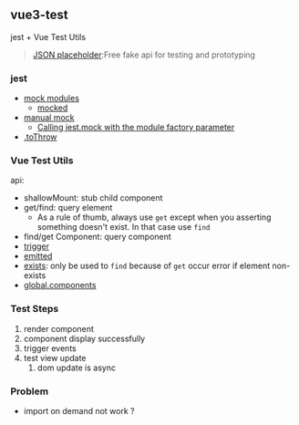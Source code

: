 ## vue3-test

jest + Vue Test Utils

> [JSON placeholder](https://jsonplaceholder.typicode.com/):Free fake api for testing and prototyping

### jest
* [mock modules](https://jestjs.io/docs/mock-functions#mocking-modules)
  * [mocked](https://kulshekhar.github.io/ts-jest/docs/guides/test-helpers/#mockedtitem-t-deep--false)
* [manual mock](https://jestjs.io/docs/manual-mocks)
  * [Calling jest.mock with the module factory parameter](https://jestjs.io/docs/es6-class-mocks#calling-jestmock-with-the-module-factory-parameter)
* [.toThrow](https://jestjs.io/docs/expect#tothrowerror)

### Vue Test Utils

api:
* shallowMount: stub child component
* get/find: query element
  * As a rule of thumb, always use `get` except when you asserting something doesn't exist. In that case use `find`
* find/get Component: query component
* [trigger](https://test-utils.vuejs.org/api/#trigger)
* [emitted](https://test-utils.vuejs.org/api/#emitted)
* [exists](https://test-utils.vuejs.org/api/#exists): only be used to `find` because of `get` occur error if element non-exists
* [global.components](https://test-utils.vuejs.org/api/#global-components)
### Test Steps
1. render component
2. component display successfully
3. trigger events
4. test view update
   1. dom update is async
   
### Problem
* import on demand not work ?

